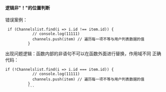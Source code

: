 #### 逻辑非"！"的位置判断
错误案例：

``` 
 if (Channelslist.find(i => i.id !== item.id)) {  
            // console.log(11111)
            channels.push(item) // 遍历每一项不等与用户列表数据的值
          }
```

出现问题逻辑：函数内部的非语句不可以在函数外面进行替换，作用域不同
正确代码：

``` 
if (!Channelslist.find(i => i.id === item.id)) {  
            // console.log(11111)
            channels.push(item) // 遍历每一项不等与用户列表数据的值
          }
          ```

